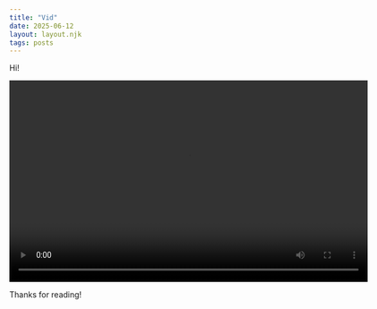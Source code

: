 ```yaml
---
title: "Vid"
date: 2025-06-12
layout: layout.njk
tags: posts
---
```


Hi!

<div class="centered-video">
<video width="640" height="360" controls>
  <source src="/video/13731599_2160_3840_30fps.mp4" type="video/mp4">
  Your browser does not support the video tag.
</video>
</div>


Thanks for reading!
